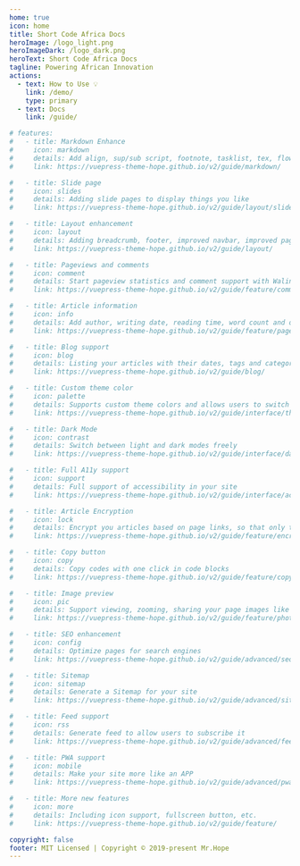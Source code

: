```yaml
---
home: true
icon: home
title: Short Code Africa Docs
heroImage: /logo_light.png
heroImageDark: /logo_dark.png
heroText: Short Code Africa Docs
tagline: Powering African Innovation
actions:
  - text: How to Use 💡
    link: /demo/
    type: primary
  - text: Docs
    link: /guide/

# features:
#   - title: Markdown Enhance
#     icon: markdown
#     details: Add align, sup/sub script, footnote, tasklist, tex, flowchart, diagram, mark and presentation support in markdown
#     link: https://vuepress-theme-hope.github.io/v2/guide/markdown/

#   - title: Slide page
#     icon: slides
#     details: Adding slide pages to display things you like
#     link: https://vuepress-theme-hope.github.io/v2/guide/layout/slides.html

#   - title: Layout enhancement
#     icon: layout
#     details: Adding breadcrumb, footer, improved navbar, improved page nav and etc.
#     link: https://vuepress-theme-hope.github.io/v2/guide/layout/

#   - title: Pageviews and comments
#     icon: comment
#     details: Start pageview statistics and comment support with Waline
#     link: https://vuepress-theme-hope.github.io/v2/guide/feature/comment.html

#   - title: Article information
#     icon: info
#     details: Add author, writing date, reading time, word count and other information to your article
#     link: https://vuepress-theme-hope.github.io/v2/guide/feature/page-info.html

#   - title: Blog support
#     icon: blog
#     details: Listing your articles with their dates, tags and categories with some awesome layouts
#     link: https://vuepress-theme-hope.github.io/v2/guide/blog/

#   - title: Custom theme color
#     icon: palette
#     details: Supports custom theme colors and allows users to switch between preset theme colors
#     link: https://vuepress-theme-hope.github.io/v2/guide/interface/theme-color.html

#   - title: Dark Mode
#     icon: contrast
#     details: Switch between light and dark modes freely
#     link: https://vuepress-theme-hope.github.io/v2/guide/interface/darkmode.html

#   - title: Full A11y support
#     icon: support
#     details: Full support of accessibility in your site
#     link: https://vuepress-theme-hope.github.io/v2/guide/interface/accessibility.html

#   - title: Article Encryption
#     icon: lock
#     details: Encrypt you articles based on page links, so that only the one you want could see them
#     link: https://vuepress-theme-hope.github.io/v2/guide/feature/encrypt.html

#   - title: Copy button
#     icon: copy
#     details: Copy codes with one click in code blocks
#     link: https://vuepress-theme-hope.github.io/v2/guide/feature/copy-code.html

#   - title: Image preview
#     icon: pic
#     details: Support viewing, zooming, sharing your page images like a gallery
#     link: https://vuepress-theme-hope.github.io/v2/guide/feature/photo-swipe.html

#   - title: SEO enhancement
#     icon: config
#     details: Optimize pages for search engines
#     link: https://vuepress-theme-hope.github.io/v2/guide/advanced/seo.html

#   - title: Sitemap
#     icon: sitemap
#     details: Generate a Sitemap for your site
#     link: https://vuepress-theme-hope.github.io/v2/guide/advanced/sitemap.html

#   - title: Feed support
#     icon: rss
#     details: Generate feed to allow users to subscribe it
#     link: https://vuepress-theme-hope.github.io/v2/guide/advanced/feed.html

#   - title: PWA support
#     icon: mobile
#     details: Make your site more like an APP
#     link: https://vuepress-theme-hope.github.io/v2/guide/advanced/pwa.html

#   - title: More new features
#     icon: more
#     details: Including icon support, fullscreen button, etc.
#     link: https://vuepress-theme-hope.github.io/v2/guide/feature/

copyright: false
footer: MIT Licensed | Copyright © 2019-present Mr.Hope
---
```


<!-- This is an example of a project homepage. You can place your main content here. -->

<!-- To use this layout, you need to set `home: true` in the page front matter. -->

<!-- For related descriptions of configuration items, please see [Project HomePage Layout Config](https://vuepress-theme-hope.github.io/v2/guide/layout/home/). -->
